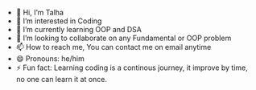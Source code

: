 - 👋 Hi, I’m Talha
- 👀 I’m interested in Coding
- 🌱 I’m currently learning OOP and DSA
- 💞️ I’m looking to collaborate on any Fundamental or OOP problem
- 📫 How to reach me, You can contact me on email anytime 
- 😄 Pronouns: he/him
- ⚡ Fun fact: Learning coding is a continous journey, it improve by time, no one can learn it at once.

<!---
Talha-DX/Talha-DX is a ✨ special ✨ repository because its `README.md` (this file) appears on your GitHub profile.
You can click the Preview link to take a look at your changes.
--->

